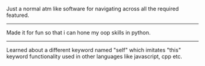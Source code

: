 Just a normal atm like software for navigating across all the required featured. <br> <hr>
Made it for fun so that i can hone my oop skills in python. <br> <hr>
Learned about a different keyword named "self" which imitates "this" keyword functionality used in other languages like javascript, cpp etc.
